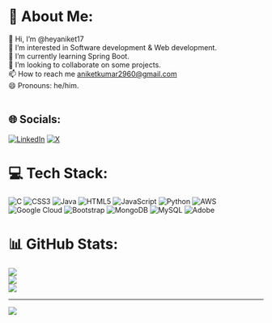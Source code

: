 # 💫 About Me:
👋 Hi, I’m @heyaniket17<br>👀 I’m interested in Software development & Web development.<br>🌱 I’m currently learning Spring Boot.<br>💞️ I’m looking to collaborate on some projects.<br>📫 How to reach me aniketkumar2960@gmail.com<br>😄 Pronouns: he/him.<br><br>


## 🌐 Socials:
[![LinkedIn](https://img.shields.io/badge/LinkedIn-%230077B5.svg?logo=linkedin&logoColor=white)](https://linkedin.com/in/https://www.linkedin.com/in/aniket-kumar-3a224a273/) [![X](https://img.shields.io/badge/X-black.svg?logo=X&logoColor=white)](https://x.com/hey_aniket17) 

# 💻 Tech Stack:
![C](https://img.shields.io/badge/c-%2300599C.svg?style=for-the-badge&logo=c&logoColor=white) ![CSS3](https://img.shields.io/badge/css3-%231572B6.svg?style=for-the-badge&logo=css3&logoColor=white) ![Java](https://img.shields.io/badge/java-%23ED8B00.svg?style=for-the-badge&logo=openjdk&logoColor=white) ![HTML5](https://img.shields.io/badge/html5-%23E34F26.svg?style=for-the-badge&logo=html5&logoColor=white) ![JavaScript](https://img.shields.io/badge/javascript-%23323330.svg?style=for-the-badge&logo=javascript&logoColor=%23F7DF1E) ![Python](https://img.shields.io/badge/python-3670A0?style=for-the-badge&logo=python&logoColor=ffdd54) ![AWS](https://img.shields.io/badge/AWS-%23FF9900.svg?style=for-the-badge&logo=amazon-aws&logoColor=white) ![Google Cloud](https://img.shields.io/badge/GoogleCloud-%234285F4.svg?style=for-the-badge&logo=google-cloud&logoColor=white) ![Bootstrap](https://img.shields.io/badge/bootstrap-%238511FA.svg?style=for-the-badge&logo=bootstrap&logoColor=white) ![MongoDB](https://img.shields.io/badge/MongoDB-%234ea94b.svg?style=for-the-badge&logo=mongodb&logoColor=white) ![MySQL](https://img.shields.io/badge/mysql-4479A1.svg?style=for-the-badge&logo=mysql&logoColor=white) ![Adobe](https://img.shields.io/badge/adobe-%23FF0000.svg?style=for-the-badge&logo=adobe&logoColor=white)
# 📊 GitHub Stats:
![](https://github-readme-stats.vercel.app/api?username=heyaniket17&theme=dark&hide_border=false&include_all_commits=false&count_private=false)<br/>
![](https://github-readme-streak-stats.herokuapp.com/?user=heyaniket17&theme=dark&hide_border=false)<br/>
![](https://github-readme-stats.vercel.app/api/top-langs/?username=heyaniket17&theme=dark&hide_border=false&include_all_commits=false&count_private=false&layout=compact)

---
[![](https://visitcount.itsvg.in/api?id=heyaniket17&icon=0&color=0)](https://visitcount.itsvg.in)

<!-- Proudly created with GPRM ( https://gprm.itsvg.in ) -->
<!---
heyaniket17/heyaniket17 is a ✨ special ✨ repository becauzse its `README.md` (this file) appears on your GitHub profile.
You can click the Preview link to take a look at your changes.
--->

